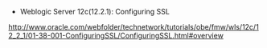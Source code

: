 * Weblogic Server 12c(12.2.1): Configuring SSL

http://www.oracle.com/webfolder/technetwork/tutorials/obe/fmw/wls/12c/12_2_1/01-38-001-ConfiguringSSL/ConfiguringSSL.html#overview

